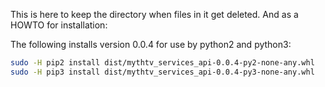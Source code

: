 This is here to keep the directory when files in it get deleted. And
as a HOWTO for installation:

The following installs version 0.0.4 for use by python2 and python3:

``` sh
sudo -H pip2 install dist/mythtv_services_api-0.0.4-py2-none-any.whl
sudo -H pip3 install dist/mythtv_services_api-0.0.4-py3-none-any.whl
```
